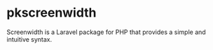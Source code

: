 # pkscreenwidth
Screenwidth is a Laravel package for PHP that provides a simple and intuitive syntax.
